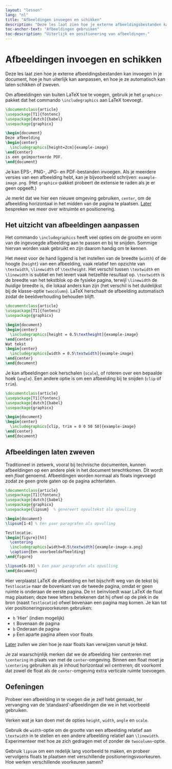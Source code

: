 ```yaml
---
layout: "lesson"
lang: "nl"
title: "Afbeeldingen invoegen en schikken"
description: "Deze les laat zien hoe je externe afbeeldingsbestanden kan invoegen in je document, hoe je hun uiterlijk kan aanpassen, en hoe je ze automatisch naar de juiste plek in de PDF kan laten zweven."
toc-anchor-text: "Afbeeldingen gebruiken"
toc-description: "Uiterlijk en positionering van afbeeldingen."
---
```


# Afbeeldingen invoegen en schikken

<span
  class="summary">Deze les laat zien hoe je externe afbeeldingsbestanden kan invoegen in je document, hoe je hun uiterlijk kan aanpassen, en hoe je ze automatisch kan laten schikken of zweven.</span>

Om afbeeldingen van buiten LaTeX toe te voegen, gebruik je het `graphicx`-pakket dat het commando `\includegraphics` aan LaTeX toevoegt.

```latex
\documentclass{article}
\usepackage[T1]{fontenc}
\usepackage[dutch]{babel}
\usepackage{graphicx}

\begin{document}
Deze afbeelding
\begin{center}
  \includegraphics[height=2cm]{example-image}
\end{center}
is een geïmporteerde PDF.
\end{document}
```

Je kan EPS-, PNG-, JPG- en PDF-bestanden invoegen.
Als je meerdere versies van een afbeelding hebt, kan je bijvoorbeeld schrijven: `example-image.png`.
(Het `graphicx`-pakket probeert de extensie te raden als je er geen opgeeft.)

Je merkt dat we hier een nieuwe omgeving gebruiken, `center`, om de afbeelding horizontaal in het midden van de pagina te plaatsen. [Later](lesson-11) bespreken we meer over witruimte en positionering.

## Het uitzicht van afbeeldingen aanpassen

Het commando `\includegraphics` heeft veel opties om de grootte en vorm van de ingevoegde afbeelding aan te passen en bij te snijden.
Sommige hiervan worden vaak gebruikt en zijn daarom handig om te kennen.

Het meest voor de hand liggend is het instellen van de breedte (`width`) of de hoogte (`height`) van een afbeelding, vaak relatief ten opzichte van `\textwidth`, `\linewidth` of `\textheight`.
Het verschil tussen `\textwidth` en `\linewidth` is subtiel en het levert vaak hetzelfde resultaat op.
`\textwidth` is de breedte van het tekstblok op de fysieke pagina, terwijl `\linewidth` de _huidige_ breedte is, die lokaal anders kan zijn (het verschil is het duidelijkst bij de klasse-optie `twocolumn`).
LaTeX herschaalt de afbeelding automatisch zodat de beeldverhouding behouden blijft.

```latex
\documentclass{article}
\usepackage[T1]{fontenc}
\usepackage{graphicx}

\begin{document}
\begin{center}
  \includegraphics[height = 0.5\textheight]{example-image}
\end{center}
Wat tekst
\begin{center}
  \includegraphics[width = 0.5\textwidth]{example-image}
\end{center}
\end{document}
```

Je kan afbeeldingen ook herschalen (`scale`), of roteren over een bepaalde hoek (`angle`).
Een andere optie is om een afbeelding bij te snijden (`clip` of `trim`).

```latex
\documentclass{article}
\usepackage[T1]{fontenc}
\usepackage[dutch]{babel}
\usepackage{graphicx}

\begin{document}
\begin{center}
  \includegraphics[clip, trim = 0 0 50 50]{example-image}
\end{center}
\end{document}
```

## Afbeeldingen laten zweven

Traditioneel in zetwerk, vooral bij technische documenten, kunnen afbeeldingen op een andere plek in het document terechtkomen.
Dit wordt een *float* genoemd.
Afbeeldingen worden normaal als floats ingevoegd zodat ze geen grote gaten op de pagina achterlaten.

```latex
\documentclass{article}
\usepackage[T1]{fontenc}
\usepackage[dutch]{babel}
\usepackage{graphicx}
\usepackage{lipsum}  % genereert opvultekst als opvulling

\begin{document}
\lipsum[1-4] % Een paar paragrafen als opvulling

Testlocatie.
\begin{figure}[ht]
  \centering
  \includegraphics[width=0.5\textwidth]{example-image-a.png}
  \caption{Een voorbeeldafbeelding}
\end{figure}

\lipsum[6-10] % Een paar paragrafen als opvulling
\end{document}
```

Hier verplaatst LaTeX de afbeelding en het bijschrift weg van de tekst bij `Testlocatie` naar de bovenkant van de tweede pagina, omdat er geen ruimte is onderaan de eerste pagina.
De `ht` beïnvloedt waar LaTeX de float mag plaatsen;
deze twee letters betekenen dat hij ofwel op de plek in de bron (naast `Testlocatie`) ofwel bovenaan een pagina mag komen.
Je kan tot vier positioneringsvoorkeuren gebruiken:

- `h` 'Hier' (indien mogelijk)
- `t` Bovenaan de pagina
- `b` Onderaan de pagina
- `p` Een aparte pagina alleen voor floats

[Later](lesson-09) zullen we zien hoe je naar floats kan verwijzen vanuit je tekst.

Je zal waarschijnlijk merken dat we de afbeelding hier centreren met `\centering` in plaats van met de `center`-omgeving.
Binnen een float moet je `\centering` gebruiken als je inhoud horizontaal wil centreren;
dit voorkomt dat zowel de float als de `center`-omgeving extra verticale ruimte toevoegen.

## Oefeningen

Probeer een afbeelding in te voegen die je zelf hebt gemaakt, ter vervanging van de ‘standaard’-afbeeldingen die we in het voorbeeld gebruiken.

Verken wat je kan doen met de opties `height`, `width`, `angle` en `scale`.

Gebruik de `width`-optie om de grootte van een afbeelding relatief aan `\textwidth` in te stellen en een andere afbeelding relatief aan `\linewidth`.
Experimenteer met hoe ze zich gedragen met of zonder de `twocolumn`-optie.

Gebruik `lipsum` om een redelijk lang voorbeeld te maken, en probeer vervolgens floats te plaatsen met verschillende positioneringsvoorkeuren.
Hoe werken verschillende voorkeuren samen?

